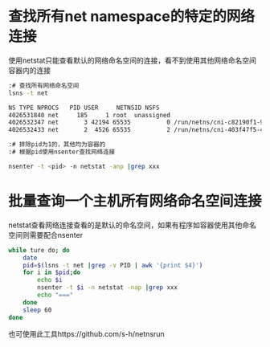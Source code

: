 # 查找所有net namespace的特定的网络连接
使用netstat只能查看默认的网络命名空间的连接，看不到使用其他网络命名空间容器内的连接
```bash
:# 查找所有网络命名空间
lsns -t net

NS TYPE NPROCS   PID USER     NETNSID NSFS                                                COMMAND
4026531840 net     185     1 root  unassigned                                                     /sbin/init
4026532347 net       3 42194 65535          0 /run/netns/cni-c82190f1-9c7f-0d7c-0faf-3025d27b6d22 /pause
4026532433 net       2  4526 65535          2 /run/netns/cni-403f47f5-4ee9-ba87-6625-a9c9d30185bf /pause

:# 排除pid为1的，其他均为容器的
:# 根据pid使用nsenter查找网络连接

nsenter -t <pid> -n netstat -anp |grep xxx
```

# 批量查询一个主机所有网络命名空间连接
netstat查看网络连接查看的是默认的命名空间，如果有程序如容器使用其他命名空间则需要配合nsenter
```bash
while ture do; do
    date
    pid=$(lsns -t net |grep -v PID | awk '{print $4}')
    for i in $pid;do
        echo $i
        nsenter -t $i -n netstat -nap |grep xxx
        echo "==="
    done 
    sleep 60
done
```
也可使用此工具https://github.com/s-h/netnsrun